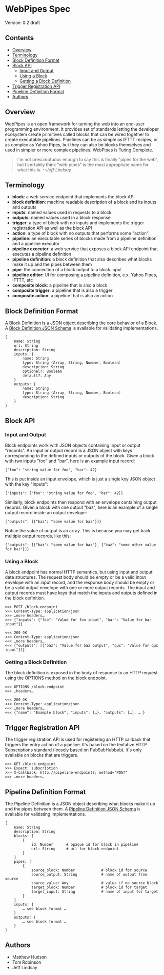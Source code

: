 # WebPipes Spec
Version: 0.2 draft

## Contents
* [Overview](#overview)
* [Terminology](#terminology)
* [Block Definition Format](#block-definition-format)
* [Block API](#block-api)
	* [Input and Output](#input-and-output)
	* [Using a Block](#using-a-block)
	* [Getting a Block Definition](#getting-a-block-definition)
* [Trigger Registration API](#trigger-registration-api)
* [Pipeline Definition Format](#pipeline-definition-format)
* [Authors](#authors)

## Overview
WebPipes is an open framework for turning the web into an end-user programming environment. It provides set of standards letting the developer ecosystem create primitives called blocks that can be wired together to create executable pipelines. Pipelines can be as simple as IFTTT recipes, or as complex as Yahoo Pipes, but they can also be blocks themselves and used in simpler or more complex pipelines. WebPipes is Turing Complete.

> I'm not presumptuous enough to say this is finally "pipes for the web", but I certainly think "web pipes" is the most appropriate name for what this is. *--Jeff Lindsay*

## Terminology
* __block__: a web service endpoint that implements the block API
* __block definition__: machine readable description of a block and its inputs and outputs
* __inputs__: named values used in requests to a block
* __outputs__: named values used in a block response
* __trigger__: a type of block with no inputs and implements the trigger registration API as well as the block API
* __action__: a type of block with no outputs that performs some "action"
* __pipeline__: an executable series of blocks made from a pipeline definition and a pipeline executor
* __pipeline executor__: a web service that exposes a block API endpoint that executes a pipeline definition 
* __pipeline definition__: a block definition that also describes what blocks make it up and the pipes between them
* __pipe__: the connection of a block output to a block input
* __pipeline editor__: UI for composing a pipeline definition, e.x. Yahoo Pipes, IFTTT, etc
* __composite block__: a pipeline that is also a block
* __composite trigger__: a pipeline that is also a trigger
* __composite action__: a pipeline that is also an action

## Block Definition Format
A Block Definition is a JSON object describing the core behavior of a Block. A [Block Definition JSON Schema](https://github.com/webpipes/spec/blob/master/schemas/block-definition.schema.json) is available for validating implementations.

	{
	    name: String
	    url: String
	    description: String
	    inputs: {
	        name: String
	        type: String (Array, String, Number, Boolean)
	        description: String
	        optional?: Boolean
	        default?: Any
	    }
	    outputs: {
	        name: String
	        type: String (Array, String, Number, Boolean)
	        description: String
	    }
	}


## Block API
### Input and Output
Block endpoints work with JSON objects containing input or output "records". An input or output record is a JSON object with keys corresponding to the defined inputs or outputs of the block. Given a block with two inputs "foo" and "bar", here is an example input record:
	
	{"foo": "string value for foo", "bar": 42}

This is put inside an input envelope, which is just a single key JSON object with the key "inputs":

	{"inputs": {"foo": "string value for foo", "bar": 42}}

Similarly, block endpoints then respond with an envelope containing output records. Given a block with one output "baz", here is an example of a single output record inside an output envelope:

	{"outputs": [{"baz": "some value for baz"}]}

Notice the value of output is an array. This is because you may get back multiple output records, like this: 

	{"outputs": [{"baz": "some value for baz"}, {"baz": "some other value for baz"}]}

### Using a Block
A block endpoint has normal HTTP semantics, but using input and output data structures. The request body should be empty or be a valid input envelope with an input record, and the response body should be empty or be a valid output envelope with one or more output records. The input and output records must have keys that match the inputs and outputs defined in the block definition.

	>>> POST /block-endpoint
	>>> Content-Type: application/json
	>>> …more headers…
	>>> {"inputs": {"foo": "Value for foo input", "bar": "Value for bar input"}}

	<<< 200 OK
	<<< Content-Type: application/json
	<<< …more headers…
	<<< {"outputs": [{"baz": "Value for baz output", "qux": "Value for qux input"}]}

### Getting a Block Definition
The block definition is exposed in the body of response to an HTTP request using the [OPTIONS method](http://zacstewart.com/2012/04/14/http-options-method.html) on the block endpoint.

	>>> OPTIONS /block-endpoint
	>>> …headers…

	<<< 200 OK
	<<< Content-Type: application/json
	<<< …more headers…
	<<< {"name": "Example block", "inputs": {…}, "outputs": […], … }

## Trigger Registration API
The trigger registration API is used for registering an HTTP callback that triggers the entry action of a pipeline. It's based on the tentative HTTP Subscriptions standard (loosely based on PubSubHubbub). It's only available on blocks that are triggers.

	>>> GET /block-endpoint
	>>> Expect: subscription
	>>> X-Callback: http://pipeline-endpoint?; method="POST"
	>>> …more headers…

## Pipeline Definition Format
The Pipeline Definition is a JSON object describing what blocks make it up and the pipes between them. A [Pipeline Definition JSON Schema](https://github.com/webpipes/spec/blob/master/schemas/pipeline-definition.schema.json) is available for validating implementations.

	{
	    name: String
	    description: String
	    blocks: [
	        {
	            id: Number		# opaque id for block in pipeline
	            url: String		# url for block endpoint
	        }
	    ]
	    pipes: [
	        {
	            source_block: Number			# block id for source
	            source_output: String			# name of output from source
	            source_value: Any				# value if no source block
	            target_block: Number			# block id for target
	            target_input: String			# name of input for target
	        }
	    ]
	    inputs: {
      		… see block format …
	    }
	    outputs: {
      		… see block format …
	    }
	}

## Authors
* Matthew Hudson
* Tom Robinson
* Jeff Lindsay
